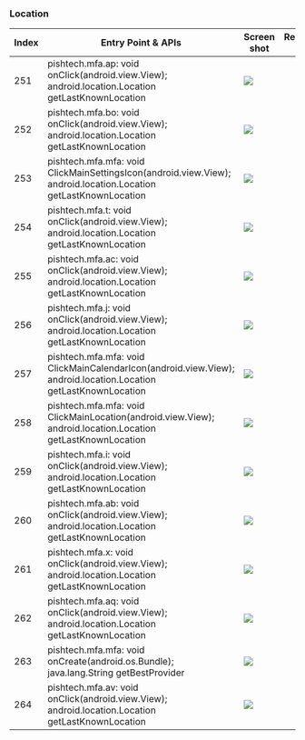 ### Location
| Index | Entry Point & APIs | Screen shot | Resource id | Label |
| ------------- | ------------- | ------------- |-------------|-------------|
| 251 | pishtech.mfa.ap: void onClick(android.view.View); android.location.Location getLastKnownLocation | ![](C:\Users\hfu\Documents\COSMOS\output\py\Play_win8\Sports\pishtech.mfa\pishtech.mfa.mfa.png) |  | |
| 252 | pishtech.mfa.bo: void onClick(android.view.View); android.location.Location getLastKnownLocation | ![](C:\Users\hfu\Documents\COSMOS\output\py\Play_win8\Sports\pishtech.mfa\pishtech.mfa.mfa.png) |  | |
| 253 | pishtech.mfa.mfa: void ClickMainSettingsIcon(android.view.View); android.location.Location getLastKnownLocation | ![](C:\Users\hfu\Documents\COSMOS\output\py\Play_win8\Sports\pishtech.mfa\pishtech.mfa.mfa.png) |  | |
| 254 | pishtech.mfa.t: void onClick(android.view.View); android.location.Location getLastKnownLocation | ![](C:\Users\hfu\Documents\COSMOS\output\py\Play_win8\Sports\pishtech.mfa\pishtech.mfa.mfa.png) |  | |
| 255 | pishtech.mfa.ac: void onClick(android.view.View); android.location.Location getLastKnownLocation | ![](C:\Users\hfu\Documents\COSMOS\output\py\Play_win8\Sports\pishtech.mfa\pishtech.mfa.mfa.png) |  | |
| 256 | pishtech.mfa.j: void onClick(android.view.View); android.location.Location getLastKnownLocation | ![](C:\Users\hfu\Documents\COSMOS\output\py\Play_win8\Sports\pishtech.mfa\pishtech.mfa.mfa.png) |  | |
| 257 | pishtech.mfa.mfa: void ClickMainCalendarIcon(android.view.View); android.location.Location getLastKnownLocation | ![](C:\Users\hfu\Documents\COSMOS\output\py\Play_win8\Sports\pishtech.mfa\pishtech.mfa.mfa.png) |  | |
| 258 | pishtech.mfa.mfa: void ClickMainLocation(android.view.View); android.location.Location getLastKnownLocation | ![](C:\Users\hfu\Documents\COSMOS\output\py\Play_win8\Sports\pishtech.mfa\pishtech.mfa.mfa.png) |  | |
| 259 | pishtech.mfa.i: void onClick(android.view.View); android.location.Location getLastKnownLocation | ![](C:\Users\hfu\Documents\COSMOS\output\py\Play_win8\Sports\pishtech.mfa\pishtech.mfa.mfa.png) |  | |
| 260 | pishtech.mfa.ab: void onClick(android.view.View); android.location.Location getLastKnownLocation | ![](C:\Users\hfu\Documents\COSMOS\output\py\Play_win8\Sports\pishtech.mfa\pishtech.mfa.mfa.png) |  | |
| 261 | pishtech.mfa.x: void onClick(android.view.View); android.location.Location getLastKnownLocation | ![](C:\Users\hfu\Documents\COSMOS\output\py\Play_win8\Sports\pishtech.mfa\pishtech.mfa.mfa.png) |  | |
| 262 | pishtech.mfa.aq: void onClick(android.view.View); android.location.Location getLastKnownLocation | ![](C:\Users\hfu\Documents\COSMOS\output\py\Play_win8\Sports\pishtech.mfa\pishtech.mfa.mfa.png) |  | |
| 263 | pishtech.mfa.mfa: void onCreate(android.os.Bundle); java.lang.String getBestProvider | ![](C:\Users\hfu\Documents\COSMOS\output\py\Play_win8\Sports\pishtech.mfa\pishtech.mfa.mfa.png) |  | |
| 264 | pishtech.mfa.av: void onClick(android.view.View); android.location.Location getLastKnownLocation | ![](C:\Users\hfu\Documents\COSMOS\output\py\Play_win8\Sports\pishtech.mfa\pishtech.mfa.mfa.png) |  | |
